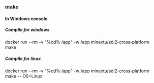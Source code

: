 ### make

#### In Windows console

##### Compile for windows
docker run --rm -v "%cd%:/app" -w /app minextu/sdl2-cross-platform make

##### Compile for linux
docker run --rm -v "%cd%:/app" -w /app minextu/sdl2-cross-platform make -- OS=Linux
